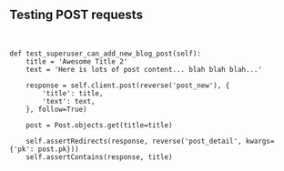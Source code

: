 ## Testing POST requests

<br>

    def test_superuser_can_add_new_blog_post(self):
        title = 'Awesome Title 2'
        text = 'Here is lots of post content... blah blah blah...'

        response = self.client.post(reverse('post_new'), {
            'title': title,
            'text': text,
        }, follow=True)

        post = Post.objects.get(title=title)

        self.assertRedirects(response, reverse('post_detail', kwargs={'pk': post.pk}))
        self.assertContains(response, title)
